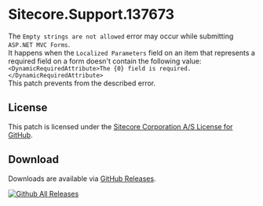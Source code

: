 # Sitecore.Support.137673
The `Empty strings are not allowed` error may occur while submitting `ASP.NET MVC Forms`.<br/>
It happens when the `Localized Parameters` field on an item that represents a required field on a form doesn't contain the following value:<br/>
`<DynamicRequiredAttribute>The {0} field is required.</DynamicRequiredAttribute>`<br/>
This patch prevents from the described error.

## License  
This patch is licensed under the [Sitecore Corporation A/S License for GitHub](https://github.com/sitecoresupport/Sitecore.Support.137673/blob/master/LICENSE).  

## Download  
Downloads are available via [GitHub Releases](https://github.com/sitecoresupport/Sitecore.Support.137673/releases).  

[![Github All Releases](https://img.shields.io/github/downloads/SitecoreSupport/Sitecore.Support.137673/total.svg)](https://github.com/SitecoreSupport/Sitecore.Support.137673/releases)
